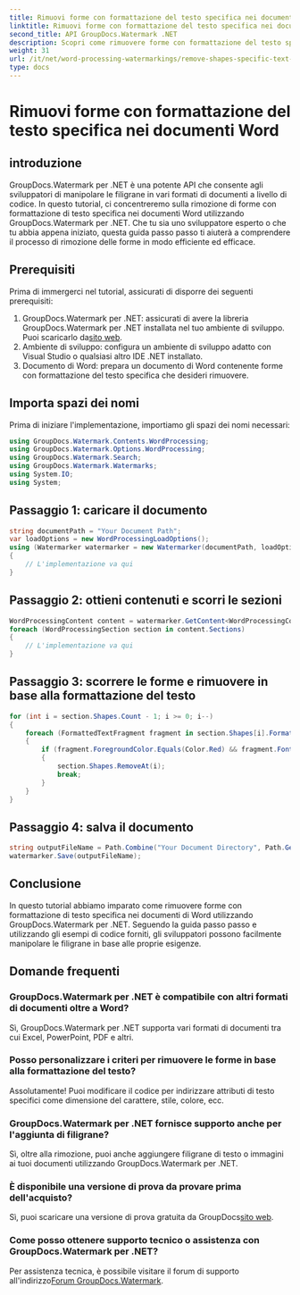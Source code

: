 ```yaml
---
title: Rimuovi forme con formattazione del testo specifica nei documenti Word
linktitle: Rimuovi forme con formattazione del testo specifica nei documenti Word
second_title: API GroupDocs.Watermark .NET
description: Scopri come rimuovere forme con formattazione del testo specifica nei documenti Word utilizzando GroupDocs.Watermark per .NET. Segui la nostra guida per una manipolazione efficiente delle filigrane.
weight: 31
url: /it/net/word-processing-watermarkings/remove-shapes-specific-text-formatting-word-docs/
type: docs
---
```

# Rimuovi forme con formattazione del testo specifica nei documenti Word

## introduzione
GroupDocs.Watermark per .NET è una potente API che consente agli sviluppatori di manipolare le filigrane in vari formati di documenti a livello di codice. In questo tutorial, ci concentreremo sulla rimozione di forme con formattazione di testo specifica nei documenti Word utilizzando GroupDocs.Watermark per .NET. Che tu sia uno sviluppatore esperto o che tu abbia appena iniziato, questa guida passo passo ti aiuterà a comprendere il processo di rimozione delle forme in modo efficiente ed efficace.
## Prerequisiti
Prima di immergerci nel tutorial, assicurati di disporre dei seguenti prerequisiti:
1.  GroupDocs.Watermark per .NET: assicurati di avere la libreria GroupDocs.Watermark per .NET installata nel tuo ambiente di sviluppo. Puoi scaricarlo da[sito web](https://releases.groupdocs.com/Watermark/net/).
2. Ambiente di sviluppo: configura un ambiente di sviluppo adatto con Visual Studio o qualsiasi altro IDE .NET installato.
3. Documento di Word: prepara un documento di Word contenente forme con formattazione del testo specifica che desideri rimuovere.

## Importa spazi dei nomi
Prima di iniziare l'implementazione, importiamo gli spazi dei nomi necessari:
```csharp
using GroupDocs.Watermark.Contents.WordProcessing;
using GroupDocs.Watermark.Options.WordProcessing;
using GroupDocs.Watermark.Search;
using GroupDocs.Watermark.Watermarks;
using System.IO;
using System;
```
## Passaggio 1: caricare il documento
```csharp
string documentPath = "Your Document Path";
var loadOptions = new WordProcessingLoadOptions();
using (Watermarker watermarker = new Watermarker(documentPath, loadOptions))
{
    // L'implementazione va qui
}
```
## Passaggio 2: ottieni contenuti e scorri le sezioni
```csharp
WordProcessingContent content = watermarker.GetContent<WordProcessingContent>();
foreach (WordProcessingSection section in content.Sections)
{
    // L'implementazione va qui
}
```
## Passaggio 3: scorrere le forme e rimuovere in base alla formattazione del testo
```csharp
for (int i = section.Shapes.Count - 1; i >= 0; i--)
{
    foreach (FormattedTextFragment fragment in section.Shapes[i].FormattedTextFragments)
    {
        if (fragment.ForegroundColor.Equals(Color.Red) && fragment.Font.FamilyName == "Arial")
        {
            section.Shapes.RemoveAt(i);
            break;
        }
    }
}
```
## Passaggio 4: salva il documento
```csharp
string outputFileName = Path.Combine("Your Document Directory", Path.GetFileName(documentPath));
watermarker.Save(outputFileName);
```

## Conclusione
In questo tutorial abbiamo imparato come rimuovere forme con formattazione di testo specifica nei documenti di Word utilizzando GroupDocs.Watermark per .NET. Seguendo la guida passo passo e utilizzando gli esempi di codice forniti, gli sviluppatori possono facilmente manipolare le filigrane in base alle proprie esigenze.
## Domande frequenti
### GroupDocs.Watermark per .NET è compatibile con altri formati di documenti oltre a Word?
Sì, GroupDocs.Watermark per .NET supporta vari formati di documenti tra cui Excel, PowerPoint, PDF e altri.
### Posso personalizzare i criteri per rimuovere le forme in base alla formattazione del testo?
Assolutamente! Puoi modificare il codice per indirizzare attributi di testo specifici come dimensione del carattere, stile, colore, ecc.
### GroupDocs.Watermark per .NET fornisce supporto anche per l'aggiunta di filigrane?
Sì, oltre alla rimozione, puoi anche aggiungere filigrane di testo o immagini ai tuoi documenti utilizzando GroupDocs.Watermark per .NET.
### È disponibile una versione di prova da provare prima dell'acquisto?
 Sì, puoi scaricare una versione di prova gratuita da GroupDocs[sito web](https://releases.groupdocs.com/).
### Come posso ottenere supporto tecnico o assistenza con GroupDocs.Watermark per .NET?
 Per assistenza tecnica, è possibile visitare il forum di supporto all'indirizzo[Forum GroupDocs.Watermark](https://forum.groupdocs.com/c/watermark/19).